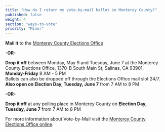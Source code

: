 ```yaml
---
title: "How do I return my vote-by-mail ballot in Monterey County?"
published: false
weight: 4
section: "ways-to-vote"
priority: "Minor"
---
```


**Mail it** to the [Monterey County Elections Office](#section-election-office-contact)  

**-OR-**  

**Drop it off** between Monday, May 9  and  Tuesday, June 7 at the Monterey County Elections Office, 1370-B South Main St, Salinas, CA 93901.  
  **Monday-Friday** 8 AM - 5 PM  
  Ballots can also be dropped off through the Elections Office mail slot 24/7.  
  **Also open on Election Day, Tuesday, June 7** from 7 AM to 8 PM  
  
**-OR-**  

**Drop it off** at any polling place in Monterey County on **Election Day, Tuesday, June 7** from 7 AM to 8 PM  

For more information about Vote-by-Mail visit the [Monterey County Elections Office online](http://www.montereycountyelections.us/absentee_faq.htm#6).  
